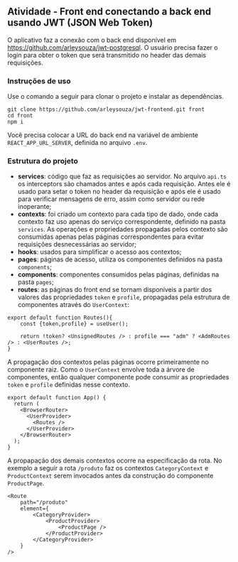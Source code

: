 ## Atividade - Front end conectando a back end usando JWT (JSON Web Token)

O aplicativo faz a conexão com o back end disponível em https://github.com/arleysouza/jwt-postgresql. O usuário precisa fazer o login para obter o token que será transmitido no header das demais requisições. 

### Instruções de uso
Use o comando a seguir para clonar o projeto e instalar as dependências.
```
git clone https://github.com/arleysouza/jwt-frontend.git front
cd front
npm i
```
Você precisa colocar a URL do back end na variável de ambiente `REACT_APP_URL_SERVER`, definida no arquivo `.env`.

### Estrutura do projeto

- **services**: código que faz as requisições ao servidor. No arquivo `api.ts` os interceptors são chamados antes e após cada requisição. Antes ele é usado para setar o token no header da requisição e após ele é usado para verificar mensagens de erro, assim como servidor ou rede inoperante;
- **contexts**: foi criado um contexto para cada tipo de dado, onde cada contexto faz uso apenas do serviço correspondente, definido na pasta `services`. As operações e propriedades propagadas pelos contexto são consumidas apenas pelas páginas correspondentes para evitar requisições desnecessárias ao servidor;
- **hooks**: usados para simplificar o acesso aos contextos;
- **pages**: páginas de acesso, utiliza os componentes definidos na pasta `components`;
- **components**: componentes consumidos pelas páginas, definidas na pasta `pages`;
- **routes**: as páginas do front end se tornam disponíveis a partir dos valores das propriedades `token` e `profile`, propagadas pela estrutura de componentes através do `UserContext`:
```
export default function Routes(){
    const {token,profile} = useUser();

    return !token? <UnsignedRoutes /> : profile === "adm" ? <AdmRoutes /> : <UserRoutes />;
}
```
A propagação dos contextos pelas páginas ocorre primeiramente no componente raiz. Como o `UserContext` envolve toda a árvore de componentes, então qualquer componente pode consumir as propriedades `token` e `profile` definidas nesse contexto.
```
export default function App() {
  return (
    <BrowserRouter>
      <UserProvider>
        <Routes />
      </UserProvider>
    </BrowserRouter>
  );
}
``` 
A propapação dos demais contextos ocorre na especificação da rota. No exemplo a seguir a rota `/produto` faz os contextos `CategoryContext` e `ProductContext` serem invocados antes da construção do componente `ProductPage`.
```
<Route
    path="/produto"
    element={
        <CategoryProvider>
            <ProductProvider>
                <ProductPage />
            </ProductProvider>
        </CategoryProvider>
    }
/>
```

